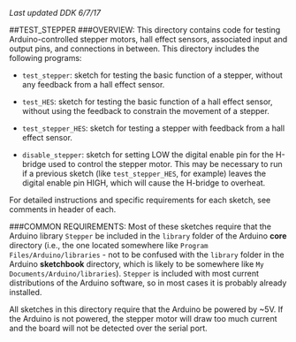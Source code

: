 *Last updated DDK 6/7/17*

##TEST_STEPPER
###OVERVIEW:
This directory contains code for testing Arduino-controlled stepper motors, hall effect sensors, associated input and output pins, and connections in between. This directory includes the following programs:

* `test_stepper`: sketch for testing the basic function of a stepper, without any feedback from a hall effect sensor.

* `test_HES`: sketch for testing the basic function of a hall effect sensor, without using the feedback to constrain the movement of a stepper.

* `test_stepper_HES`: sketch for testing a stepper with feedback from a hall effect sensor. 

* `disable_stepper`: sketch for setting LOW the digital enable pin for the H-bridge used to control the stepper motor. This may be necessary to run if a previous sketch (like `test_stepper_HES`, for example) leaves the digital enable pin HIGH, which will cause the H-bridge to overheat.

For detailed instructions and specific requirements for each sketch, see comments in header of each. 

###COMMON REQUIREMENTS:
Most of these sketches require that the Arduino library `Stepper` be included in the `library` folder of the Arduino **core** directory (i.e., the one located somewhere like `Program Files/Arduino/libraries` - not to be confused with the `library` folder in the Arduino **sketchbook** directory, which is likely to be somewhere like `My Documents/Arduino/libraries`). `Stepper` is included with most current distributions of the Arduino software, so in most cases it is probably already installed.

All sketches in this directory require that the Arduino be powered by ~5V. If the Arduino is not powered, the stepper motor will draw too much current and the board will not be detected over the serial port. 


